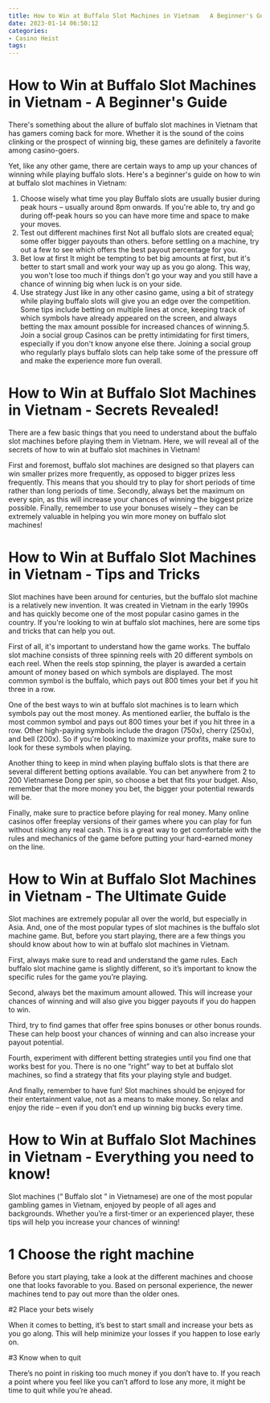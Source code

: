 ```yaml
---
title: How to Win at Buffalo Slot Machines in Vietnam   A Beginner's Guide 
date: 2023-01-14 06:50:12
categories:
- Casino Heist
tags:
---
```



#  How to Win at Buffalo Slot Machines in Vietnam - A Beginner's Guide 

There's something about the allure of buffalo slot machines in Vietnam that has gamers coming back for more. Whether it is the sound of the coins clinking or the prospect of winning big, these games are definitely a favorite among casino-goers.

Yet, like any other game, there are certain ways to amp up your chances of winning while playing buffalo slots. Here's a beginner's guide on how to win at buffalo slot machines in Vietnam:

1. Choose wisely what time you play
Buffalo slots are usually busier during peak hours – usually around 8pm onwards. If you're able to, try and go during off-peak hours so you can have more time and space to make your moves.
2. Test out different machines first 
Not all buffalo slots are created equal; some offer bigger payouts than others. before settling on a machine, try out a few to see which offers the best payout percentage for you.
3. Bet low at first 
It might be tempting to bet big amounts at first, but it's better to start small and work your way up as you go along. This way, you won't lose too much if things don't go your way and you still have a chance of winning big when luck is on your side.
4. Use strategy 
Just like in any other casino game, using a bit of strategy while playing buffalo slots will give you an edge over the competition. Some tips include betting on multiple lines at once, keeping track of which symbols have already appeared on the screen, and always betting the max amount possible for increased chances of winning.5. Join a social group 
Casinos can be pretty intimidating for first timers, especially if you don't know anyone else there. Joining a social group who regularly plays buffalo slots can help take some of the pressure off and make the experience more fun overall.

#  How to Win at Buffalo Slot Machines in Vietnam - Secrets Revealed! 

There are a few basic things that you need to understand about the buffalo slot machines before playing them in Vietnam. Here, we will reveal all of the secrets of how to win at buffalo slot machines in Vietnam!

First and foremost, buffalo slot machines are designed so that players can win smaller prizes more frequently, as opposed to bigger prizes less frequently. This means that you should try to play for short periods of time rather than long periods of time. Secondly, always bet the maximum on every spin, as this will increase your chances of winning the biggest prize possible. Finally, remember to use your bonuses wisely – they can be extremely valuable in helping you win more money on buffalo slot machines!

#  How to Win at Buffalo Slot Machines in Vietnam - Tips and Tricks 

Slot machines have been around for centuries, but the buffalo slot machine is a relatively new invention. It was created in Vietnam in the early 1990s and has quickly become one of the most popular casino games in the country. If you're looking to win at buffalo slot machines, here are some tips and tricks that can help you out.

First of all, it's important to understand how the game works. The buffalo slot machine consists of three spinning reels with 20 different symbols on each reel. When the reels stop spinning, the player is awarded a certain amount of money based on which symbols are displayed. The most common symbol is the buffalo, which pays out 800 times your bet if you hit three in a row.

One of the best ways to win at buffalo slot machines is to learn which symbols pay out the most money. As mentioned earlier, the buffalo is the most common symbol and pays out 800 times your bet if you hit three in a row. Other high-paying symbols include the dragon (750x), cherry (250x), and bell (200x). So if you're looking to maximize your profits, make sure to look for these symbols when playing.

Another thing to keep in mind when playing buffalo slots is that there are several different betting options available. You can bet anywhere from 2 to 200 Vietnamese Dong per spin, so choose a bet that fits your budget. Also, remember that the more money you bet, the bigger your potential rewards will be.

Finally, make sure to practice before playing for real money. Many online casinos offer freeplay versions of their games where you can play for fun without risking any real cash. This is a great way to get comfortable with the rules and mechanics of the game before putting your hard-earned money on the line.

#  How to Win at Buffalo Slot Machines in Vietnam - The Ultimate Guide 

Slot machines are extremely popular all over the world, but especially in Asia. And, one of the most popular types of slot machines is the buffalo slot machine game. But, before you start playing, there are a few things you should know about how to win at buffalo slot machines in Vietnam.

First, always make sure to read and understand the game rules. Each buffalo slot machine game is slightly different, so it’s important to know the specific rules for the game you’re playing. 

Second, always bet the maximum amount allowed. This will increase your chances of winning and will also give you bigger payouts if you do happen to win. 

Third, try to find games that offer free spins bonuses or other bonus rounds. These can help boost your chances of winning and can also increase your payout potential. 

Fourth, experiment with different betting strategies until you find one that works best for you. There is no one “right” way to bet at buffalo slot machines, so find a strategy that fits your playing style and budget. 

And finally, remember to have fun! Slot machines should be enjoyed for their entertainment value, not as a means to make money. So relax and enjoy the ride – even if you don’t end up winning big bucks every time.

#  How to Win at Buffalo Slot Machines in Vietnam - Everything you need to know!

Slot machines (“ Buffalo slot ” in Vietnamese) are one of the most popular gambling games in Vietnam, enjoyed by people of all ages and backgrounds. Whether you’re a first-timer or an experienced player, these tips will help you increase your chances of winning!

# 1 Choose the right machine

Before you start playing, take a look at the different machines and choose one that looks favorable to you. Based on personal experience, the newer machines tend to pay out more than the older ones.

#2 Place your bets wisely

When it comes to betting, it’s best to start small and increase your bets as you go along. This will help minimize your losses if you happen to lose early on.

#3 Know when to quit

There’s no point in risking too much money if you don’t have to. If you reach a point where you feel like you can’t afford to lose any more, it might be time to quit while you’re ahead.